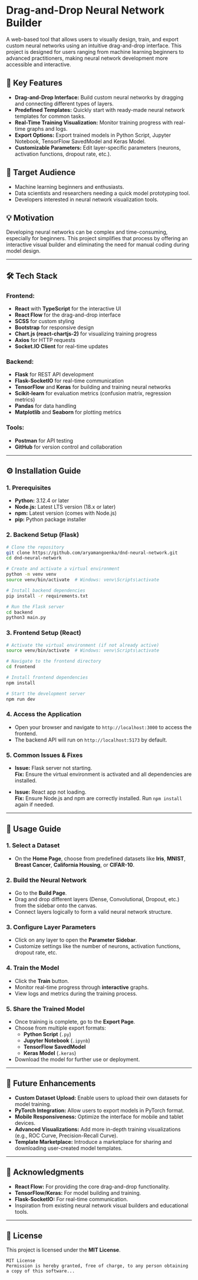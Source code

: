 # Drag-and-Drop Neural Network Builder

A web-based tool that allows users to visually design, train, and export custom neural networks using an intuitive drag-and-drop interface. This project is designed for users ranging from machine learning beginners to advanced practitioners, making neural network development more accessible and interactive.

## 🚀 Key Features

- **Drag-and-Drop Interface:** Build custom neural networks by dragging and connecting different types of layers.
- **Predefined Templates:** Quickly start with ready-made neural network templates for common tasks.
- **Real-Time Training Visualization:** Monitor training progress with real-time graphs and logs.
- **Export Options:** Export trained models in Python Script, Jupyter Notebook, TensorFlow SavedModel and Keras Model.
- **Customizable Parameters:** Edit layer-specific parameters (neurons, activation functions, dropout rate, etc.).

## 🎯 Target Audience

- Machine learning beginners and enthusiasts.
- Data scientists and researchers needing a quick model prototyping tool.
- Developers interested in neural network visualization tools.

## 💡 Motivation

Developing neural networks can be complex and time-consuming, especially for beginners. This project simplifies that process by offering an interactive visual builder and eliminating the need for manual coding during model design.

---

## 🛠 Tech Stack

### **Frontend:**
- **React** with **TypeScript** for the interactive UI
- **React Flow** for the drag-and-drop interface
- **SCSS** for custom styling
- **Bootstrap** for responsive design
- **Chart.js (react-chartjs-2)** for visualizing training progress
- **Axios** for HTTP requests
- **Socket.IO Client** for real-time updates

### **Backend:**
- **Flask** for REST API development
- **Flask-SocketIO** for real-time communication
- **TensorFlow** and **Keras** for building and training neural networks
- **Scikit-learn** for evaluation metrics (confusion matrix, regression metrics)
- **Pandas** for data handling
- **Matplotlib** and **Seaborn** for plotting metrics

### **Tools:**
- **Postman** for API testing
- **GitHub** for version control and collaboration

---

## ⚙️ Installation Guide

### 1. **Prerequisites**

- **Python:** 3.12.4 or later
- **Node.js:** Latest LTS version (18.x or later)
- **npm:** Latest version (comes with Node.js)
- **pip:** Python package installer

### 2. **Backend Setup (Flask)**

```bash
# Clone the repository
git clone https://github.com/aryamangoenka/dnd-neural-network.git
cd dnd-neural-network

# Create and activate a virtual environment
python -m venv venv
source venv/bin/activate  # Windows: venv\Scripts\activate

# Install backend dependencies
pip install -r requirements.txt

# Run the Flask server
cd backend
python3 main.py
```

### 3. **Frontend Setup (React)**

```bash
# Activate the virtual environment (if not already active)
source venv/bin/activate  # Windows: venv\Scripts\activate

# Navigate to the frontend directory
cd frontend

# Install frontend dependencies
npm install

# Start the development server
npm run dev
```

### 4. **Access the Application**

- Open your browser and navigate to `http://localhost:3000` to access the frontend.
- The backend API will run on `http://localhost:5173` by default.

### 5. **Common Issues & Fixes**

- **Issue:** Flask server not starting.  
  **Fix:** Ensure the virtual environment is activated and all dependencies are installed.

- **Issue:** React app not loading.  
  **Fix:** Ensure Node.js and npm are correctly installed. Run `npm install` again if needed.

---

## 📖 Usage Guide

### 1. **Select a Dataset**
- On the **Home Page**, choose from predefined datasets like **Iris**, **MNIST**, **Breast Cancer**, **California Housing**, or **CIFAR-10**.

### 2. **Build the Neural Network**
- Go to the **Build Page**.
- Drag and drop different layers (Dense, Convolutional, Dropout, etc.) from the sidebar onto the canvas.
- Connect layers logically to form a valid neural network structure.

### 3. **Configure Layer Parameters**
- Click on any layer to open the **Parameter Sidebar**.
- Customize settings like the number of neurons, activation functions, dropout rate, etc.

### 4. **Train the Model**
- Click the **Train** button.
- Monitor real-time progress through **interactive** graphs.
- View logs and metrics during the training process.

### 5. **Share the Trained Model**
- Once training is complete, go to the **Export Page**.
- Choose from multiple export formats:
  - **Python Script** (`.py`)
  - **Jupyter Notebook** (`.ipynb`)
  - **TensorFlow SavedModel**
  - **Keras Model** (`.keras`)
- Download the model for further use or deployment.

---

## 🔮 Future Enhancements

- **Custom Dataset Upload:** Enable users to upload their own datasets for model training.
- **PyTorch Integration:** Allow users to export models in PyTorch format.
- **Mobile Responsiveness:** Optimize the interface for mobile and tablet devices.
- **Advanced Visualizations:** Add more in-depth training visualizations (e.g., ROC Curve, Precision-Recall Curve).
- **Template Marketplace:** Introduce a marketplace for sharing and downloading user-created model templates.

---

## 🙏 Acknowledgments

- **React Flow:** For providing the core drag-and-drop functionality.
- **TensorFlow/Keras:** For model building and training.
- **Flask-SocketIO:** For real-time communication.
- Inspiration from existing neural network visual builders and educational tools.

---

## 📄 License

This project is licensed under the **MIT License**.

```
MIT License
Permission is hereby granted, free of charge, to any person obtaining a copy of this software...
```
